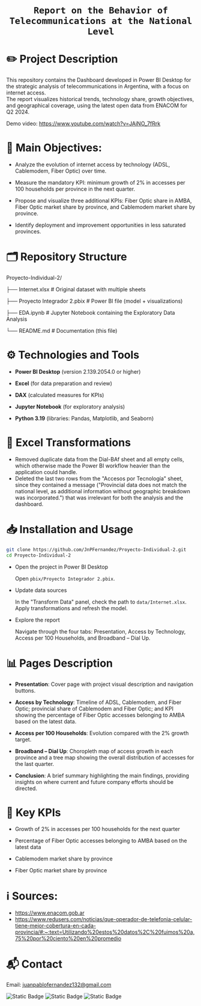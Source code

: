 # <h1 align="center">**`Report on the Behavior of Telecommunications at the National Level`**</h1>

 <h1 Strategic Analysis - Claro  /h1>

# ✏️ Project Description
This repository contains the Dashboard developed in Power BI Desktop for the strategic analysis of telecommunications in Argentina, with a focus on internet access.  
The report visualizes historical trends, technology share, growth objectives, and geographical coverage, using the latest open data from ENACOM for Q2 2024.

Demo video: https://www.youtube.com/watch?v=JAiNO_7fRrk

# 🔎 Main Objectives:

- Analyze the evolution of internet access by technology (ADSL, Cablemodem, Fiber Optic) over time.

- Measure the mandatory KPI: minimum growth of 2% in accesses per 100 households per province in the next quarter.

- Propose and visualize three additional KPIs: Fiber Optic share in AMBA, Fiber Optic market share by province, and Cablemodem market share by province.

- Identify deployment and improvement opportunities in less saturated provinces.

# 🗂️ Repository Structure

Proyecto-Individual-2/

├── Internet.xlsx         # Original dataset with multiple sheets

├── Proyecto Integrador 2.pbix   # Power BI file (model + visualizations)

├── EDA.ipynb             # Jupyter Notebook containing the Exploratory Data Analysis

└── README.md             # Documentation (this file)

# ⚙️ Technologies and Tools

- **Power BI Desktop** (version 2.139.2054.0 or higher)

- **Excel** (for data preparation and review)

- **DAX** (calculated measures for KPIs)

- **Jupyter Notebook** (for exploratory analysis)

- **Python 3.19** (libraries: Pandas, Matplotlib, and Seaborn)

# 🔁 Excel Transformations

- Removed duplicate data from the Dial-BAf sheet and all empty cells, which otherwise made the Power BI workflow heavier than the application could handle.  
- Deleted the last two rows from the "Accesos por Tecnología" sheet, since they contained a message ("Provincial data does not match the national level, as additional information without geographic breakdown was incorporated.") that was irrelevant for both the analysis and the dashboard.

# 📥 Installation and Usage

```bash
git clone https://github.com/JnPFernandez/Proyecto-Individual-2.git
cd Proyecto-Individual-2
````

- Open the project in Power BI Desktop  

  Open `pbix/Proyecto Integrador 2.pbix`.

- Update data sources  

  In the "Transform Data" panel, check the path to `data/Internet.xlsx`.  
  Apply transformations and refresh the model.

- Explore the report  

  Navigate through the four tabs: Presentation, Access by Technology, Access per 100 Households, and Broadband – Dial Up.

# 📊 Pages Description

- **Presentation**: Cover page with project visual description and navigation buttons.  

- **Access by Technology**: Timeline of ADSL, Cablemodem, and Fiber Optic; provincial share of Cablemodem and Fiber Optic; and KPI showing the percentage of Fiber Optic accesses belonging to AMBA based on the latest data.  

- **Access per 100 Households**: Evolution compared with the 2% growth target.  

- **Broadband – Dial Up**: Choropleth map of access growth in each province and a tree map showing the overall distribution of accesses for the last quarter.  

- **Conclusion**: A brief summary highlighting the main findings, providing insights on where current and future company efforts should be directed.  

# 🎯 Key KPIs

- Growth of 2% in accesses per 100 households for the next quarter  

- Percentage of Fiber Optic accesses belonging to AMBA based on the latest data  

- Cablemodem market share by province  

- Fiber Optic market share by province  

# ℹ️ Sources:

- https://www.enacom.gob.ar  
- https://www.redusers.com/noticias/que-operador-de-telefonia-celular-tiene-mejor-cobertura-en-cada-provincia/#:~:text=Utilizando%20estos%20datos%2C%20fuimos%20a,75%20por%20ciento%20en%20promedio

# 📬 Contact

Email: juanpablofernandez132@gmail.com

![Static Badge](https://img.shields.io/badge/LinkedIn-blue?link=https%3A%2F%2Fwww.linkedin.com%2Fin%2Fjpfv2%2F) ![Static Badge](https://img.shields.io/badge/Youtube-darkred?link=https%3A%2F%2Fwww.youtube.com%2F%40JuanPabloFern%25C3%25A1ndez-e6e) ![Static Badge](https://img.shields.io/badge/Notion-black?link=https%3A%2F%2Fsecond-wave-17e.notion.site%2FJuan-Pablo-Fern-ndez-Data-Analytics-Portfolio-2294eeb9829e80c39fb7e702609719a7)
